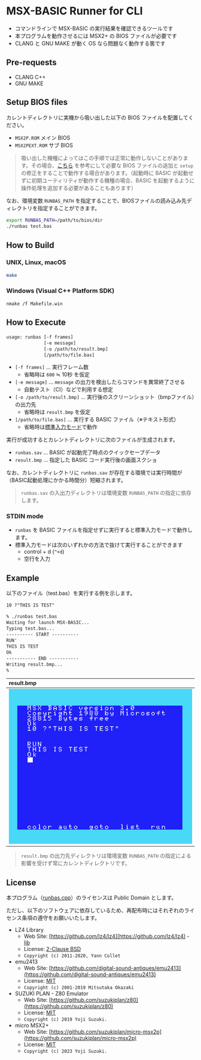 # MSX-BASIC Runner for CLI

- コマンドラインで MSX-BASIC の実行結果を確認できるツールです
- 本プログラムを動作させるには MSX2+ の BIOS ファイルが必要です
- CLANG と GNU MAKE が動く OS なら問題なく動作する筈です

## Pre-requests

- CLANG C++
- GNU MAKE

## Setup BIOS files

カレントディレクトリに実機から吸い出した以下の BIOS ファイルを配置してください。

- `MSX2P.ROM` メイン BIOS
- `MSX2PEXT.ROM` サブ BIOS

> 吸い出した機種によってはこの手順では正常に動作しないことがあります。その場合、[こちら](https://github.com/suzukiplan/micro-msx2p#2-2-setup-slot) を参考にして必要な BIOS ファイルの追加と `setup` の修正をすることで動作する場合があります。（起動時に BASIC が起動せずに初期ユーティリティが動作する機種の場合、BASIC を起動するように操作処理を追加する必要があることもあります）

なお、環境変数 `RUNBAS_PATH` を指定することで、BIOSファイルの読み込み先ディレクトリを指定することができます。

```bash
export RUNBAS_PATH=/path/to/bios/dir
./runbas test.bas
```

## How to Build

### UNIX, Linux, macOS

```bash
make
```

### Windows (Visual C++ Platform SDK)

```bash
nmake /f Makefile.win
```

## How to Execute

```
usage: runbas [-f frames]
              [-e message]
              [-o /path/to/result.bmp]
              [/path/to/file.bas]
```

- `[-f frames]` ... 実行フレーム数
  - 省略時は `600` ≒ 10秒 を仮定
- `[-e message]` ... `message` の出力を検出したらコマンドを異常終了させる
  - 自動テスト（CI）などで利用する想定
- `[-o /path/to/result.bmp]` ... 実行後のスクリーンショット（bmpファイル）の出力先
  - 省略時は `result.bmp` を仮定 
- `[/path/to/file.bas]` ... 実行する BASIC ファイル（※テキスト形式）
  - 省略時は[標準入力モード](#stdin-mode)で動作

実行が成功するとカレントディレクトリに次のファイルが生成されます。

- `runbas.sav` ... BASIC が起動完了時点のクイックセーブデータ
- `result.bmp` ... 指定した BASIC コード実行後の画面スクショ

なお、カレントディレクトリに `runbas.sav` が存在する環境では実行時間が（BASIC起動処理にかかる時間分）短縮されます。

> `runbas.sav` の入出力ディレクトリは環境変数 `RUNBAS_PATH` の指定に依存します。

### STDIN mode

- `runbas` を BASIC ファイルを指定せずに実行すると標準入力モードで動作します。
- 標準入力モードは次のいずれかの方法で抜けて実行することができます
  - control + d (`^+d`)
  - 空行を入力

## Example

以下のファイル（test.bas）を実行する例を示します。

```test.bas
10 ?"THIS IS TEST"
```

```text
% ./runbas test.bas
Waiting for launch MSX-BASIC...
Typing test.bas...
---------- START ----------
RUN' 
THIS IS TEST
Ok
----------- END -----------
Writing result.bmp...
%
```

|result.bmp|
|:-|
|![result.bmp](result_example.png)|

> `result.bmp` の出力先ディレクトリは環境変数 `RUNBAS_PATH` の指定による影響を受けず常にカレントディレクトリです。

## License

本プログラム（[runbas.cpp](runbas.cpp)）のライセンスは Public Domain とします。

ただし、以下のソフトウェアに依存しているため、再配布時にはそれぞれのライセンス条項の遵守をお願いいたします。

- LZ4 Library
  - Web Site: [https://github.com/lz4/lz4](https://github.com/lz4/lz4) - [lib](https://github.com/lz4/lz4/tree/dev/lib)
  - License: [2-Clause BSD](../../licenses-copy/lz4-library.txt)
  - `Copyright (c) 2011-2020, Yann Collet`
- emu2413
  - Web Site: [https://github.com/digital-sound-antiques/emu2413](https://github.com/digital-sound-antiques/emu2413)
  - License: [MIT](../../licenses-copy/emu2413.txt)
  - `Copyright (c) 2001-2019 Mitsutaka Okazaki`
- SUZUKI PLAN - Z80 Emulator
  - Web Site: [https://github.com/suzukiplan/z80](https://github.com/suzukiplan/z80)
  - License: [MIT](../../licenses-copy/z80.txt)
  - `Copyright (c) 2019 Yoji Suzuki.`
- micro MSX2+
  - Web Site: [https://github.com/suzukiplan/micro-msx2p](https://github.com/suzukiplan/micro-msx2p)
  - License: [MIT](../../LICENSE.txt)
  - `Copyright (c) 2023 Yoji Suzuki.`
